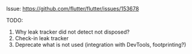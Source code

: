 Issue: https://github.com/flutter/flutter/issues/153678


TODO:
1. Why leak tracker did not detect not disposed?
2. Check-in leak tracker
3. Deprecate what is not used (integration with DevTools, footprinting?)
